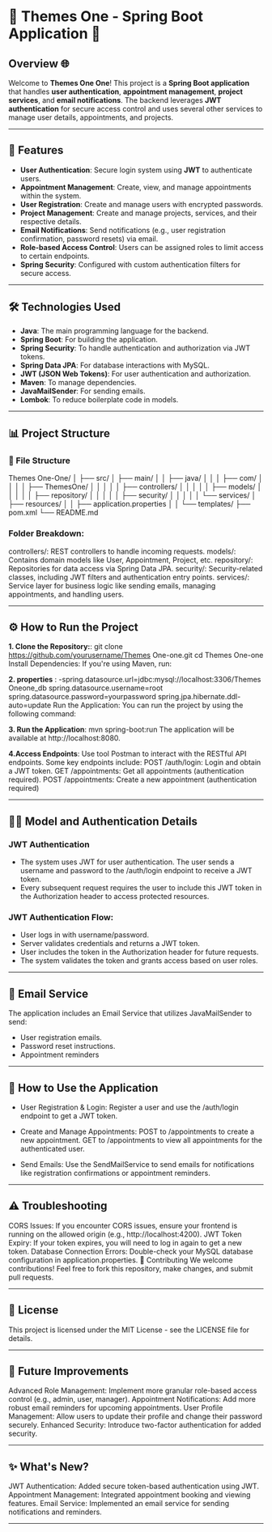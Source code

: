 # 🌟 **Themes One - Spring Boot Application** 🌟

## Overview 🌐

Welcome to **Themes One One**! This project is a **Spring Boot application** that handles **user authentication**, **appointment management**, **project services**, and **email notifications**. The backend leverages **JWT authentication** for secure access control and uses several other services to manage user details, appointments, and projects.

----------------------------------------------------------------------------------------------------------------------------

## 🚀 **Features**

- **User Authentication**: Secure login system using **JWT** to authenticate users.
- **Appointment Management**: Create, view, and manage appointments within the system.
- **User Registration**: Create and manage users with encrypted passwords.
- **Project Management**: Create and manage projects, services, and their respective details.
- **Email Notifications**: Send notifications (e.g., user registration confirmation, password resets) via email.
- **Role-based Access Control**: Users can be assigned roles to limit access to certain endpoints.
- **Spring Security**: Configured with custom authentication filters for secure access.

----------------------------------------------------------------------------------------------------------------------------

## 🛠️ **Technologies Used**

- **Java**: The main programming language for the backend.
- **Spring Boot**: For building the application.
- **Spring Security**: To handle authentication and authorization via JWT tokens.
- **Spring Data JPA**: For database interactions with MySQL.
- **JWT (JSON Web Tokens)**: For user authentication and authorization.
- **Maven**: To manage dependencies.
- **JavaMailSender**: For sending emails.
- **Lombok**: To reduce boilerplate code in models.

----------------------------------------------------------------------------------------------------------------------------

## 📊 **Project Structure**
### 📁 File Structure

Themes One-One/
│
├── src/
│   ├── main/
│   │   ├── java/
│   │   │   ├── com/
│   │   │   │   ├── ThemesOne/
│   │   │   │   │   ├── controllers/
│   │   │   │   │   ├── models/
│   │   │   │   │   ├── repository/
│   │   │   │   │   ├── security/
│   │   │   │   │   └── services/
│   ├── resources/
│   │   ├── application.properties
│   │   └── templates/
├── pom.xml
└── README.md


### Folder Breakdown:
controllers/: REST controllers to handle incoming requests.
models/: Contains domain models like User, Appointment, Project, etc.
repository/: Repositories for data access via Spring Data JPA.
security/: Security-related classes, including JWT filters and authentication entry points.
services/: Service layer for business logic like sending emails, managing appointments, and handling users.

----------------------------------------------------------------------------------------------------------------------------

## ⚙️ How to Run the Project

**1. Clone the Repository:**:
git clone https://github.com/yourusername/Themes One-one.git
cd Themes One-one
Install Dependencies: If you're using Maven, run:

**2. properties** :
-spring.datasource.url=jdbc:mysql://localhost:3306/Themes Oneone_db
spring.datasource.username=root
spring.datasource.password=yourpassword
spring.jpa.hibernate.ddl-auto=update
Run the Application: You can run the project by using the following command:

**3. Run the Application**:
mvn spring-boot:run
The application will be available at http://localhost:8080.

**4.Access Endpoints**: 
Use tool Postman to interact with the RESTful API endpoints. Some key endpoints include:
POST /auth/login: Login and obtain a JWT token.
GET /appointments: Get all appointments (authentication required).
POST /appointments: Create a new appointment (authentication required)

----------------------------------------------------------------------------------------------------------------------------

## 🧑‍💻 Model and Authentication Details
### JWT Authentication
- The system uses JWT for user authentication. The user sends a username and password to the /auth/login endpoint to receive a JWT token.
- Every subsequent request requires the user to include this JWT token in the Authorization header to access protected resources.

### JWT Authentication Flow:
- User logs in with username/password.
- Server validates credentials and returns a JWT token.
- User includes the token in the Authorization header for future requests.
- The system validates the token and grants access based on user roles.

----------------------------------------------------------------------------------------------------------------------------

## 📧 Email Service
The application includes an Email Service that utilizes JavaMailSender to send:

- User registration emails.
- Password reset instructions.
- Appointment reminders

----------------------------------------------------------------------------------------------------------------------------

## 🔧 How to Use the Application
- User Registration & Login: Register a user and use the /auth/login endpoint to get a JWT token.

- Create and Manage Appointments: 
POST to /appointments to create a new appointment.
GET to /appointments to view all appointments for the authenticated user.

- Send Emails:
Use the SendMailService to send emails for notifications like registration confirmations or appointment reminders.

----------------------------------------------------------------------------------------------------------------------------

## ⚠️ Troubleshooting
CORS Issues: If you encounter CORS issues, ensure your frontend is running on the allowed origin (e.g., http://localhost:4200).
JWT Token Expiry: If your token expires, you will need to log in again to get a new token.
Database Connection Errors: Double-check your MySQL database configuration in application.properties.
🤝 Contributing
We welcome contributions! Feel free to fork this repository, make changes, and submit pull requests.

----------------------------------------------------------------------------------------------------------------------------

## 📄 License
This project is licensed under the MIT License - see the LICENSE file for details.

----------------------------------------------------------------------------------------------------------------------------

## 🎯 Future Improvements
Advanced Role Management: Implement more granular role-based access control (e.g., admin, user, manager).
Appointment Notifications: Add more robust email reminders for upcoming appointments.
User Profile Management: Allow users to update their profile and change their password securely.
Enhanced Security: Introduce two-factor authentication for added security.

----------------------------------------------------------------------------------------------------------------------------

## ✨ What's New?
JWT Authentication: Added secure token-based authentication using JWT.
Appointment Management: Integrated appointment booking and viewing features.
Email Service: Implemented an email service for sending notifications and reminders.

----------------------------------------------------------------------------------------------------------------------------
